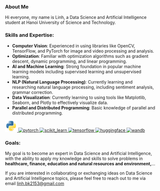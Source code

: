 ### About Me

Hi everyone, my name is Linh, a Data Science and Artificial Intelligence student at Hanoi University of Science and Technology.

### Skills and Expertise:
- **Computer Vision**: Experienced in using libraries like OpenCV, TensorFlow, and PyTorch for image and video processing and analysis.
- **Optimization**: Familiar with optimization algorithms such as gradient descent, dynamic programming, and linear programming.
- **AI and Machine Learning**: Strong foundation in popular machine learning models including supervised learning and unsupervised learning.
- **NLP (Natural Language Processing)**: Currently learning and researching natural language processing, including sentiment analysis, grammar correction.
- **Data Visualization**: Currently learning to using tools like Matplotlib, Seaborn, and Plotly to effectively visualize data.
- **Parallel and Distributed Programming**: Basic knowledge of parallel and distributed programming.

<div class="tools">
    <a href="https://www.python.org" target="_blank" rel="noreferrer"> 
        <img src="https://raw.githubusercontent.com/devicons/devicon/master/icons/python/python-original.svg" alt="python" width="40" height="40"/> 
    </a>
    <a href="https://pytorch.org/" target="_blank" rel="noreferrer">
        <img src="https://www.vectorlogo.zone/logos/pytorch/pytorch-icon.svg" alt="pytorch" width="40" height="40"/> 
    </a>
    <a href="https://scikit-learn.org/" target="_blank" rel="noreferrer"> 
        <img src="https://upload.wikimedia.org/wikipedia/commons/0/05/Scikit_learn_logo_small.svg" alt="scikit_learn" width="40" height="40"/> 
    </a> 
    <a href="https://www.tensorflow.org" target="_blank" rel="noreferrer"> 
        <img src="https://www.vectorlogo.zone/logos/tensorflow/tensorflow-icon.svg" alt="tensorflow" width="40" height="40"/> 
    </a> 
    <a href="https://huggingface.co" target="_blank" rel="noreferrer"> 
        <img src="https://huggingface.co/front/assets/huggingface_logo.svg" alt="huggingface" width="40" height="40"/> 
    </a> 
<a href="https://wandb.ai" target="_blank" rel="noreferrer"> 
    <img src="https://github.com/wandb/assets/blob/main/wandb-logo-yellow-dots-black-wb.svg" alt="wandb" width="40" height="40" style="background-color: white;"/> 
</a> 
    <!-- Add more tools and languages as needed -->
</div>
</div>

### Goals:
My goal is to become an expert in Data Science and Artificial Intelligence, with the ability to apply my knowledge and skills to solve problems in **healthcare, finance, education and natural resources and environment,**...

If you are interested in collaborating or exchanging ideas on Data Science and Artificial Intelligence topics, please feel free to reach out to me via email linh.bk2153@gmail.com



